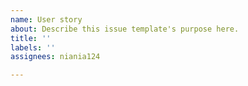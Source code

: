 ```yaml
---
name: User story
about: Describe this issue template's purpose here.
title: ''
labels: ''
assignees: niania124

---
```



